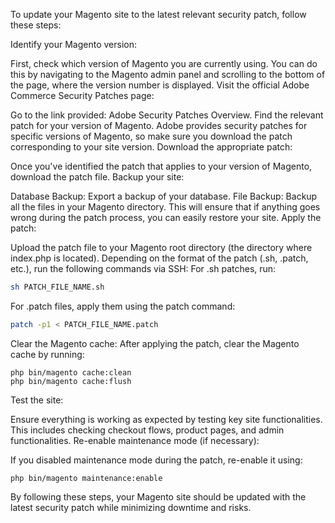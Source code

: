 To update your Magento site to the latest relevant security patch, follow these steps:

Identify your Magento version:

First, check which version of Magento you are currently using. You can do this by navigating to the Magento admin panel and scrolling to the bottom of the page, where the version number is displayed.
Visit the official Adobe Commerce Security Patches page:

Go to the link provided: Adobe Security Patches Overview.
Find the relevant patch for your version of Magento. Adobe provides security patches for specific versions of Magento, so make sure you download the patch corresponding to your site version.
Download the appropriate patch:

Once you've identified the patch that applies to your version of Magento, download the patch file.
Backup your site:

Database Backup: Export a backup of your database.
File Backup: Backup all the files in your Magento directory. This will ensure that if anything goes wrong during the patch process, you can easily restore your site.
Apply the patch:

Upload the patch file to your Magento root directory (the directory where index.php is located).
Depending on the format of the patch (.sh, .patch, etc.), run the following commands via SSH:
For .sh patches, run:
```bash
sh PATCH_FILE_NAME.sh
```
For .patch files, apply them using the patch command:
```bash
patch -p1 < PATCH_FILE_NAME.patch
```

Clear the Magento cache:
After applying the patch, clear the Magento cache by running:
```
php bin/magento cache:clean
php bin/magento cache:flush
```
Test the site:

Ensure everything is working as expected by testing key site functionalities. This includes checking checkout flows, product pages, and admin functionalities.
Re-enable maintenance mode (if necessary):

If you disabled maintenance mode during the patch, re-enable it using:
```
php bin/magento maintenance:enable
```


By following these steps, your Magento site should be updated with the latest security patch while minimizing downtime and risks.
